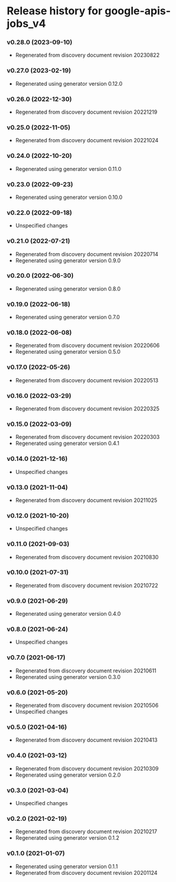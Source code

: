 # Release history for google-apis-jobs_v4

### v0.28.0 (2023-09-10)

* Regenerated from discovery document revision 20230822

### v0.27.0 (2023-02-19)

* Regenerated using generator version 0.12.0

### v0.26.0 (2022-12-30)

* Regenerated from discovery document revision 20221219

### v0.25.0 (2022-11-05)

* Regenerated from discovery document revision 20221024

### v0.24.0 (2022-10-20)

* Regenerated using generator version 0.11.0

### v0.23.0 (2022-09-23)

* Regenerated using generator version 0.10.0

### v0.22.0 (2022-09-18)

* Unspecified changes

### v0.21.0 (2022-07-21)

* Regenerated from discovery document revision 20220714
* Regenerated using generator version 0.9.0

### v0.20.0 (2022-06-30)

* Regenerated using generator version 0.8.0

### v0.19.0 (2022-06-18)

* Regenerated using generator version 0.7.0

### v0.18.0 (2022-06-08)

* Regenerated from discovery document revision 20220606
* Regenerated using generator version 0.5.0

### v0.17.0 (2022-05-26)

* Regenerated from discovery document revision 20220513

### v0.16.0 (2022-03-29)

* Regenerated from discovery document revision 20220325

### v0.15.0 (2022-03-09)

* Regenerated from discovery document revision 20220303
* Regenerated using generator version 0.4.1

### v0.14.0 (2021-12-16)

* Unspecified changes

### v0.13.0 (2021-11-04)

* Regenerated from discovery document revision 20211025

### v0.12.0 (2021-10-20)

* Unspecified changes

### v0.11.0 (2021-09-03)

* Regenerated from discovery document revision 20210830

### v0.10.0 (2021-07-31)

* Regenerated from discovery document revision 20210722

### v0.9.0 (2021-06-29)

* Regenerated using generator version 0.4.0

### v0.8.0 (2021-06-24)

* Unspecified changes

### v0.7.0 (2021-06-17)

* Regenerated from discovery document revision 20210611
* Regenerated using generator version 0.3.0

### v0.6.0 (2021-05-20)

* Regenerated from discovery document revision 20210506
* Unspecified changes

### v0.5.0 (2021-04-16)

* Regenerated from discovery document revision 20210413

### v0.4.0 (2021-03-12)

* Regenerated from discovery document revision 20210309
* Regenerated using generator version 0.2.0

### v0.3.0 (2021-03-04)

* Unspecified changes

### v0.2.0 (2021-02-19)

* Regenerated from discovery document revision 20210217
* Regenerated using generator version 0.1.2

### v0.1.0 (2021-01-07)

* Regenerated using generator version 0.1.1
* Regenerated from discovery document revision 20201124

